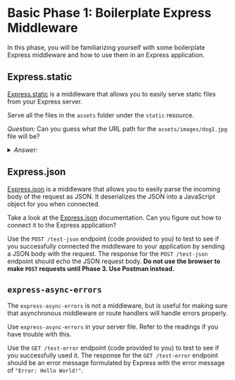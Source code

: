 # Basic Phase 1: Boilerplate Express Middleware

In this phase, you will be familiarizing yourself with some boilerplate Express
middleware and how to use them in an Express application.

## Express.static

[Express.static] is a middleware that allows you to easily serve static files
from your Express server.

Serve all the files in the `assets` folder under the `static` resource.

*Question:* Can you guess what the URL path for the `assets/images/dog1.jpg`
file will be?

<details><summary><i>Answer:</i></summary>The server should send the
<code>assets/images/dog1.jpg</code> file to the URL path of
<a href="http://localhost:5000/static/images/dog1.jpg">
http://localhost:5000/static/images/dog1.jpg</a>.</details>

## Express.json

[Express.json] is a middleware that allows you to easily parse the incoming body
of the request as JSON. It deserializes the JSON into a JavaScript object for
you when connected.

Take a look at the [Express.json] documentation. Can you figure out how to
connect it to the Express application?

Use the `POST /test-json` endpoint (code provided to you) to test to see if you
successfully connected the middleware to your application by sending a JSON body
with the request. The response for the `POST /test-json` endpoint should echo
the JSON request body. **Do not use the browser to make `POST` requests until
Phase 3. Use Postman instead.**

## `express-async-errors`

The `express-async-errors` is not a middleware, but is useful for making
sure that asynchronous middleware or route handlers will handle errors
properly.

Use `express-async-errors` in your server file. Refer to the readings if you
have trouble with this.

Use the `GET /test-error` endpoint (code provided to you) to test to see if you
successfully used it. The response for the `GET /test-error` endpoint should be
an error message formulated by Express with the error message of
`"Error: Hello World!"`.

[http://localhost:5000/static/images/dog1.jpg]: http://localhost:5000/static/images/dog1.jpg
[Express.static]: https://expressjs.com/en/api.html#express.static
[Express.json]: https://expressjs.com/en/api.html#express.json

